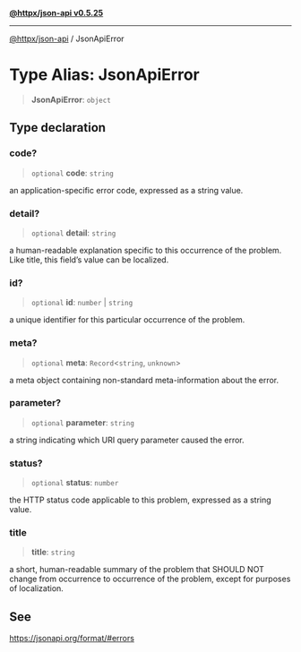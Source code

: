 [**@httpx/json-api v0.5.25**](../README.md)

***

[@httpx/json-api](../README.md) / JsonApiError

# Type Alias: JsonApiError

> **JsonApiError**: `object`

## Type declaration

### code?

> `optional` **code**: `string`

an application-specific error code, expressed as a string value.

### detail?

> `optional` **detail**: `string`

a human-readable explanation specific to this occurrence of the problem. Like title, this field’s value can be localized.

### id?

> `optional` **id**: `number` \| `string`

a unique identifier for this particular occurrence of the problem.

### meta?

> `optional` **meta**: `Record`\<`string`, `unknown`\>

a meta object containing non-standard meta-information about the error.

### parameter?

> `optional` **parameter**: `string`

a string indicating which URI query parameter caused the error.

### status?

> `optional` **status**: `number`

the HTTP status code applicable to this problem, expressed as a string value.

### title

> **title**: `string`

a short, human-readable summary of the problem that SHOULD NOT change from occurrence to occurrence of the problem, except for purposes of localization.

## See

https://jsonapi.org/format/#errors
